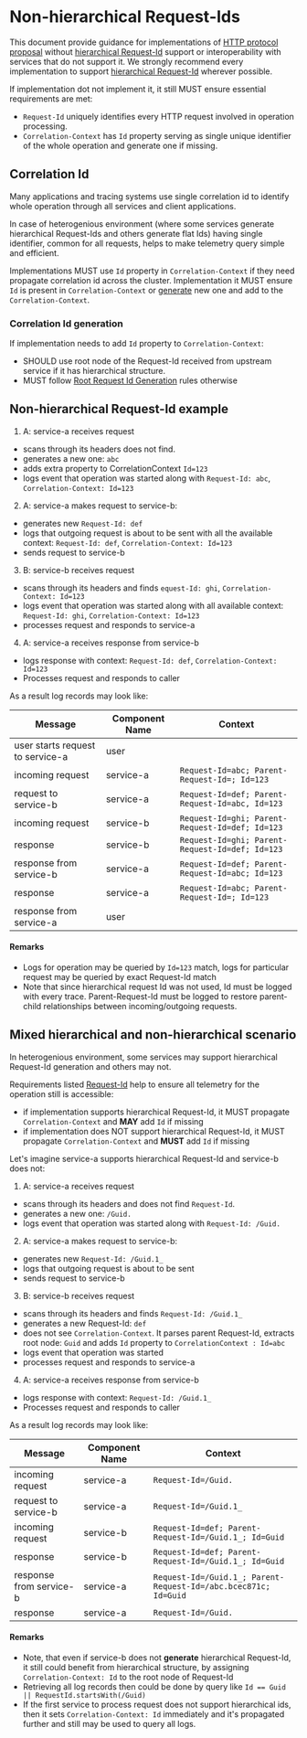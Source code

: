 # Non-hierarchical Request-Ids
This document provide guidance for implementations of [HTTP protocol proposal](http_protocol_proposal_v1.md) without [hierarchical Request-Id](hierarchical_request_id.md) support or interoperability with services that do not support it. We strongly recommend every implementation to support [hierarchical Request-Id](hierarchical_request_id.md) wherever possible.

If implementation dot not implement it, it still MUST ensure essential requirements are met:
* `Request-Id` uniquely identifies every HTTP request involved in operation processing. 
* `Correlation-Context` has `Id` property serving as single unique identifier of the whole operation and generate one if missing.

## Correlation Id
Many applications and tracing systems use single correlation id to identify whole operation through all services and client applications.

In case of heterogenious environment (where some services generate hierarchical Request-Ids and others generate flat Ids) having single identifier, common for all requests, helps to make telemetry query simple and efficient.

Implementations MUST use `Id` property in `Correlation-Context` if they need propagate correlation id across the cluster.
Implementation it MUST ensure `Id` is present in `Correlation-Context` or [generate](#correlation-id-generation) new one and add to the `Correlation-Context`.

### Correlation Id generation
If implementation needs to add `Id` property to `Correlation-Context`:
* SHOULD use root node of the Request-Id received from upstream service if it has hierarchical structure.
* MUST follow [Root Request Id Generation](#root-request-id-generation) rules otherwise

## Non-hierarchical Request-Id example
1. A: service-a receives request 
  * scans through its headers does not find.
  * generates a new one: `abc`
  * adds extra property to CorrelationContext `Id=123`
  * logs event that operation was started along with `Request-Id: abc`, `Correlation-Context: Id=123`
2. A: service-a makes request to service-b:
  * generates new `Request-Id: def`
  * logs that outgoing request is about to be sent with all the available context: `Request-Id: def`, `Correlation-Context: Id=123`
  * sends request to service-b
3. B: service-b receives request
  * scans through its headers and finds `equest-Id: ghi`, `Correlation-Context: Id=123`
  * logs event that operation was started along with all available context: `Request-Id: ghi`, `Correlation-Context: Id=123`
  * processes request and responds to service-a
4. A: service-a receives response from service-b
  * logs response with context: `Request-Id: def`, `Correlation-Context: Id=123`
  * Processes request and responds to caller

As a result log records may look like:

| Message  |  Component Name | Context |
| ---------| --------------- | ------- |
| user starts request to service-a | user |  |
| incoming request | service-a | `Request-Id=abc; Parent-Request-Id=; Id=123` |
| request to service-b | service-a | `Request-Id=def; Parent-Request-Id=abc, Id=123` |
| incoming request | service-b | `Request-Id=ghi; Parent-Request-Id=def; Id=123` |
| response | service-b |`Request-Id=ghi; Parent-Request-Id=def; Id=123` |
| response from service-b | service-a | `Request-Id=def; Parent-Request-Id=abc; Id=123` |
| response | service-a |`Request-Id=abc; Parent-Request-Id=; Id=123` |
| response from service-a | user |  |

#### Remarks
* Logs for operation may be queried by `Id=123` match, logs for particular request may be queried by exact Request-Id match
* Note that since hierarchical request Id was not used, Id must be logged with every trace. Parent-Request-Id must be logged to restore parent-child relationships between incoming/outgoing requests.

## Mixed hierarchical and non-hierarchical scenario
In heterogenious environment, some services may support hierarchical Request-Id generation and others may not.

Requirements listed [Request-Id](#request-id) help to ensure all telemetry for the operation still is accessible:
- if implementation supports hierarchical Request-Id, it MUST propagate `Correlation-Context` and **MAY** add `Id` if missing
- if implementation does NOT support hierarchical Request-Id, it MUST propagate `Correlation-Context` and **MUST** add `Id` if missing

Let's imagine service-a supports hierarchical Request-Id and service-b does not:

1. A: service-a receives request 
  * scans through its headers and does not find `Request-Id`.
  * generates a new one: `/Guid.`
  * logs event that operation was started along with `Request-Id: /Guid.`
2. A: service-a makes request to service-b:
  * generates new `Request-Id: /Guid.1_`
  * logs that outgoing request is about to be sent
  * sends request to service-b
3. B: service-b receives request
  * scans through its headers and finds `Request-Id: /Guid.1_`
  * generates a new Request-Id: `def`   
  * does not see `Correlation-Context`. It parses parent Request-Id, extracts root node: `Guid` and adds `Id` property to `CorrelationContext : Id=abc`
  * logs event that operation was started
  * processes request and responds to service-a
4. A: service-a receives response from service-b
  * logs response with context: `Request-Id: /Guid.1_`
  * Processes request and responds to caller

As a result log records may look like:

| Message  |  Component Name | Context |
| ---------| --------------- | ------- |
| incoming request | service-a | `Request-Id=/Guid.` |
| request to service-b | service-a | `Request-Id=/Guid.1_` |
| incoming request | service-b | `Request-Id=def; Parent-Request-Id=/Guid.1_; Id=Guid` |
| response | service-b |`Request-Id=def; Parent-Request-Id=/Guid.1_; Id=Guid` |
| response from service-b | service-a | `Request-Id=/Guid.1_; Parent-Request-Id=/abc.bcec871c; Id=Guid` |
| response | service-a |`Request-Id=/Guid.` |

#### Remarks
* Note, that even if service-b does not **generate** hierarchical Request-Id, it still could benefit from hierarchical structure, by assigning `Correlation-Context: Id` to the root node of Request-Id
* Retrieving all log records then could be done by query like `Id == Guid || RequestId.startsWith(/Guid)`
* If the first service to process request does not support hierarchical ids, then it sets `Correlation-Context: Id` immediately and it's propagated further and still may be used to query all logs.
